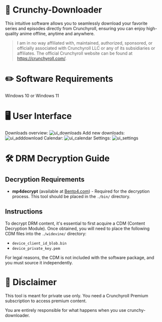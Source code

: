 # 💾 Crunchy-Downloader
This intuitive software allows you to seamlessly download your favorite series and episodes directly from Crunchyroll, ensuring you can enjoy high-quality anime offline, anytime and anywhere.

> I am in no way affiliated with, maintained, authorized, sponsored, or officially associated with Crunchyroll LLC or any of its subsidiaries or affiliates.
> The official Crunchyroll website can be found at https://crunchyroll.com/.

# ✏️ Software Requirements

Windows 10 or Windows 11

# 🖥️ User Interface

Downloads overview:
![ui_downloads](https://github.com/Crunchy-DL/Crunchy-Downloader/assets/75888166/56989620-e8bf-421a-a11f-af282f8fd00b)
Add new downloads:
![ui_adddownload](https://github.com/Crunchy-DL/Crunchy-Downloader/assets/75888166/0b9dc931-e439-4e96-8298-a7923d8a467a)
Calendar:
![ui_calendar](https://github.com/Crunchy-DL/Crunchy-Downloader/assets/75888166/e21610b0-f28a-4c7f-a596-eeec82622a93)
Settings:
![ui_settings](https://github.com/Crunchy-DL/Crunchy-Downloader/assets/75888166/f8b09911-5036-43e2-907d-8b81accbf149)


# 🛠️ DRM Decryption Guide
## Decryption Requirements

- **mp4decrypt** (available at [Bento4.com](http://www.bento4.com/)) - Required for the decryption process. This tool should be placed in the `./bin/` directory.

## Instructions

To decrypt DRM content, it's essential to first acquire a CDM (Content Decryption Module). Once obtained, you will need to place the following CDM files into the `./widevine/` directory:

- `device_client_id_blob.bin`
- `device_private_key.pem`

For legal reasons, the CDM is not included with the software package, and you must source it independently.

# 📜 Disclaimer

This tool is meant for private use only. You need a Crunchyroll Premium subscription to access premium content.

You are entirely responsible for what happens when you use crunchy-downloader.
